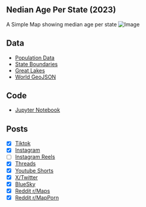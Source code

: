 ## Nedian Age Per State (2023)
A Simple Map showing median age per state
![Image](https://drive.google.com/uc?export=view&id=1e1QmcPAHrAA6x6di-6mgWhMQnBuQ5R5q)

## Data
* [Population Data](https://data.census.gov/table/ACSST1Y2023.S0101?g=010XX00US$0400000)
* [State Boundaries](https://www.census.gov/geographies/mapping-files/time-series/geo/carto-boundary-file.html)
* [Great Lakes](https://usicecenter.gov/Products/GreatLakesData)
* [World GeoJSON](https://public.opendatasoft.com/explore/dataset/world-administrative-boundaries/export/?flg=en-us)

## Code
* [Jupyter Notebook](FormatData.ipynb)

## Posts
- [x] [Tiktok](https://www.tiktok.com/@vinemapper/video/7475406595737029934)
- [x] [Instagram](https://www.instagram.com/p/DGgO_Kmv17X/)
- [ ] [Instagram Reels]()
- [x] [Threads](https://www.threads.net/@vinemapper/post/DGgO_pBvQOR)
- [x] [Youtube Shorts](https://youtube.com/shorts/S0Ygzxcd-QM)
- [x] [X/Twitter](https://x.com/VineMapper/status/1894434640103944699)
- [x] [BlueSky](https://bsky.app/profile/vinemapper.bsky.social/post/3lize5b4w7s2o)
- [x] [Reddit r/Maps](https://www.reddit.com/r/Maps/comments/1iy02dp/median_age_per_state_2023/)
- [x] [Reddit r/MapPorn](https://www.reddit.com/r/MapPorn/comments/1iy02cx/median_age_per_state_2023/)
